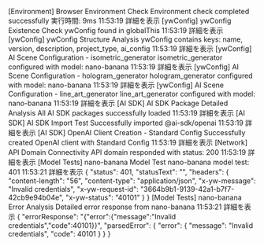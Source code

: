 [Environment] Browser Environment Check
Environment check completed successfully
実行時間: 9ms
11:53:19
詳細を表示
[ywConfig] ywConfig Existence Check
ywConfig found in globalThis
11:53:19
詳細を表示
[ywConfig] ywConfig Structure Analysis
ywConfig contains keys: name, version, description, project_type, ai_config
11:53:19
詳細を表示
[ywConfig] AI Scene Configuration - isometric_generator
isometric_generator configured with model: nano-banana
11:53:19
詳細を表示
[ywConfig] AI Scene Configuration - hologram_generator
hologram_generator configured with model: nano-banana
11:53:19
詳細を表示
[ywConfig] AI Scene Configuration - line_art_generator
line_art_generator configured with model: nano-banana
11:53:19
詳細を表示
[AI SDK] AI SDK Package Detailed Analysis
All AI SDK packages successfully loaded
11:53:19
詳細を表示
[AI SDK] AI SDK Import Test
Successfully imported @ai-sdk/openai
11:53:19
詳細を表示
[AI SDK] OpenAI Client Creation - Standard Config
Successfully created OpenAI client with Standard Config
11:53:19
詳細を表示
[Network] API Domain Connectivity
API domain responded with status: 200
11:53:19
詳細を表示
[Model Tests] nano-banana Model Test
nano-banana model test: 401
11:53:21
詳細を表示
{
  "status": 401,
  "statusText": "",
  "headers": {
    "content-length": "56",
    "content-type": "application/json",
    "x-yw-message": "Invalid credentials",
    "x-yw-request-id": "3664b9b1-9139-42a1-b7f7-42cb9e94b04e",
    "x-yw-status": "40101"
  }
}
[Model Tests] nano-banana Error Analysis
Detailed error response from nano-banana
11:53:21
詳細を表示
{
  "errorResponse": "{\"error\":{\"message\":\"Invalid credentials\",\"code\":40101}}",
  "parsedError": {
    "error": {
      "message": "Invalid credentials",
      "code": 40101
    }
  }
}